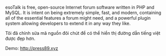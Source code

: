 esoTalk is free, open-source Internet forum software written in PHP and MySQL. It is intent on being extremely simple, fast, and modern, containing all of the essential features a forum might need, and a powerful plugin system allowing developers to extend it in any way they like.

Tôi đã chỉnh sửa mã nguồn đôi chút để có thể hiển thị đường dẫn tiếng việt được đẹp hơn.

Demo: http://press89.xyz
